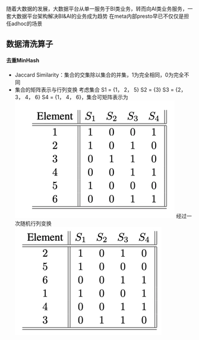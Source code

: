 随着大数据的发展，大数据平台从单一服务于BI类业务，转而向AI类业务服务，一套大数据平台架构解决BI&AI的业务成为趋势
在meta内部presto早已不仅仅是担任adhoc的场景


## 数据清洗算子
#### 去重MinHash
- Jaccard Similarity：集合的交集除以集合的并集，1为完全相同，0为完全不同
- 集合的矩阵表示与行列变换
考虑集合 S1 = {1， 2， 5} S2 = {3} S3 = {2， 3， 4， 6} S4 = {1， 4， 6}，集合可矩阵表示为
![](attachments/Pasted%20image%2020240605092838.png)
经过一次随机行列变换
![](attachments/Pasted%20image%2020240605093252.png)